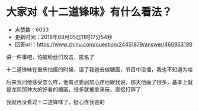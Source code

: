 # 大家对《十二道锋味》有什么看法？
- 点赞数：6033
- 更新时间：2018年08月05日11时17分54秒
- 回答url：https://www.zhihu.com/question/24451879/answer/460963190
<body>
 <p data-pid="C3J1NeZE">讲一件事吧，怕被粉丝们攻击，匿名了</p>
 <p data-pid="pdrAtlbb">十二道锋味在重庆拍摄的时候，请了我爸去做糖画，节目中没播，我也不知道为啥</p>
 <p data-pid="5IJT-jAz">后来我问他感受怎么样，他有点委屈加心疼地跟我说，那天他画了很多，基本上就是龙凤那种大的好看的糖画，很多就被拿来玩，直接打碎了</p>
 <p data-pid="vWI5cWrD">我就再没看过十二道锋味了，挺心疼我爸的</p>
</body>